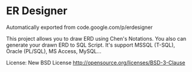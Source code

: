 # ER Designer
Automatically exported from code.google.com/p/erdesigner

This project allows you to draw ERD using Chen's Notations.
You also can generate your drawn ERD to SQL Script.
It's support MSSQL (T-SQL), Oracle (PL/SQL), MS Access, MySQL...

License: New BSD License
http://opensource.org/licenses/BSD-3-Clause

